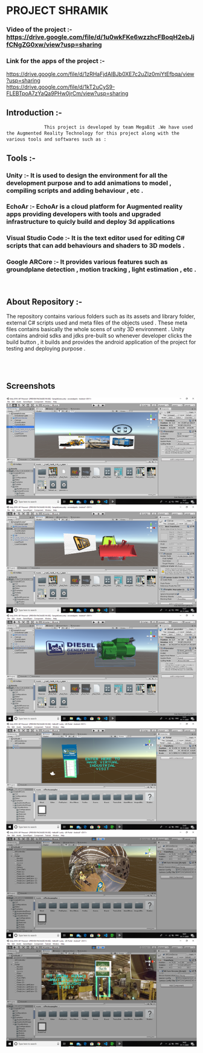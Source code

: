 # PROJECT SHRAMIK 

### Video of the project :-  https://drive.google.com/file/d/1u0wkFKe6wzzhcFBoqH2ebJjfCNgZG0xw/view?usp=sharing

### Link for the apps of the project :-   
https://drive.google.com/file/d/1zRHaFjdAlBJb0XE7c2uZlz0miYtEfbqa/view?usp=sharing
<br/>
https://drive.google.com/file/d/1kT2uCyS9-FLEBTpoA7zYaQa9PHw0jrCm/view?usp=sharing

## Introduction :-
                  This project is developed by team MegaBit .We have used the Augmented Reality Technology for this project along with the various tools and softwares such as :
## Tools :-

### Unity :-  It is used to design the environment for all the development purpose and to add animations to model , compiling scripts and adding behaviour , etc .
### EchoAr :- EchoAr is a cloud platform for Augmented reality apps providing developers with tools and upgraded infrastructure to quicly build and deploy 3d applications
### Visual Studio Code :- It is the text editor used for editing C# scripts that can add behaviours and shaders to 3D models .
### Google ARCore :- It provides various features such as groundplane detection , motion tracking , light estimation , etc .
<br />

## About Repository :- 
The repository contains various folders such as its assets and library folder, external C# scripts used and meta files of the objects used . These meta files contains basically the whole scens of unity 3D environment .
Unity contains android sdks and jdks pre-built so whenever developer clicks the build button , it builds and provides the android application of the project for testing and deploying purpose .

<br />
<br />

## Screenshots

![](screenshots/Screenshot%20(279).png)
![](screenshots/Screenshot%20(280).png)
![](screenshots/Screenshot%20(282).png)
![](screenshots/Screenshot%20(283).png)
![](screenshots/Screenshot%20(284).png)
![](screenshots/Screenshot%20(286).png)
